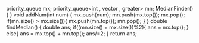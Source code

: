 priority_queue<int> mx;
priority_queue<int , vector<int> , greater<int>> mn;
MedianFinder() {
}
void addNum(int num) {
mx.push(num);
mn.push(mx.top());
mx.pop();
if(mn.size() > mx.size()){
mx.push(mn.top());
mn.pop();
}
}
double findMedian() {
double ans;
if((mn.size() + mx.size())%2){
ans = mx.top();
}
else{
ans = mx.top() + mn.top();
ans/=2;
}
return ans;